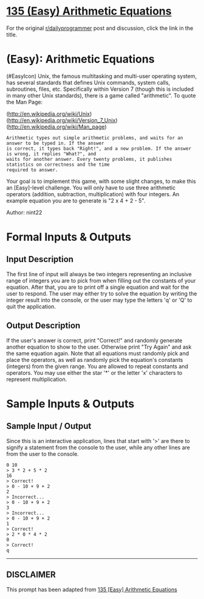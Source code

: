 # [135 (Easy) Arithmetic Equations](https://www.reddit.com/r/dailyprogrammer/comments/1k7s7p/081313_challenge_135_easy_arithmetic_equations/)

For the original [r/dailyprogrammer](https://www.reddit.com/r/dailyprogrammer/) post and discussion, click the link in the title.

#  (Easy): Arithmetic Equations
(#EasyIcon)
Unix, the famous multitasking and multi-user operating system, has several standards that defines Unix commands, system calls, subroutines, files, etc. Specifically within Version 7 (though this is included in many other Unix standards), there is a game called "arithmetic". To quote the Man Page:

(http://en.wikipedia.org/wiki/Unix)
(http://en.wikipedia.org/wiki/Version_7_Unix)
(http://en.wikipedia.org/wiki/Man_page)

```
Arithmetic types out simple arithmetic problems, and waits for an answer to be typed in. If the answer
is correct, it types back "Right!", and a new problem. If the answer is wrong, it replies "What?", and
waits for another answer. Every twenty problems, it publishes statistics on correctness and the time
required to answer.
```
Your goal is to implement this game, with some slight changes, to make this an [Easy]-level challenge. You will only have to use three arithmetic operators (addition, subtraction, multiplication) with four integers. An example equation you are to generate is "2 x 4 + 2 - 5".

Author: nint22

# Formal Inputs & Outputs
## Input Description
The first line of input will always be two integers representing an inclusive range of integers you are to pick from when filling out the constants of your equation. After that, you are to print off a single equation and wait for the user to respond. The user may either try to solve the equation by writing the integer result into the console, or the user may type the letters 'q' or 'Q' to quit the application.

## Output Description
If the user's answer is correct, print "Correct!" and randomly generate another equation to show to the user. Otherwise print "Try Again" and ask the same equation again. Note that all equations must randomly pick and place the operators, as well as randomly pick the equation's constants (integers) from the given range. You are allowed to repeat constants and operators. You may use either the star '*' or the letter 'x' characters to represent multiplication.

# Sample Inputs & Outputs
## Sample Input / Output
Since this is an interactive application, lines that start with '>' are there to signify a statement from the console to the user, while any other lines are from the user to the console.


```
0 10
> 3 * 2 + 5 * 2
16
> Correct!
> 0 - 10 + 9 + 2
2
> Incorrect...
> 0 - 10 + 9 + 2
3
> Incorrect...
> 0 - 10 + 9 + 2
1
> Correct!
> 2 * 0 * 4 * 2
0
> Correct!
q
```

----
## **DISCLAIMER**
This prompt has been adapted from [135 [Easy] Arithmetic Equations](https://www.reddit.com/r/dailyprogrammer/comments/1k7s7p/081313_challenge_135_easy_arithmetic_equations/
)
